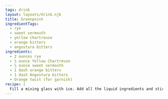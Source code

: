 ```yaml
---
tags: drink
layout: layouts/drink.njk
title: Greenpoint
ingredientTags:
  - rye
  - sweet vermouth
  - yellow chartreuse
  - orange bitters
  - angostura bitters
ingredients:
  - 2 ounces rye
  - ½ ounce Yellow Chartreuse
  - ½ ounce sweet vermouth
  - 1 dash orange bitters
  - 1 dash Angostura bitters
  - Orange twist (for garnish)
recipe: |
  Fill a mixing glass with ice. Add all the liquid ingredients and stir. Strain into a coupe glass. Garnish with an orange twist.
---
```

